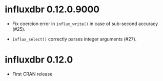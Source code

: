 # influxdbr 0.12.0.9000 

* Fix coercion error in `influx_write()` in case of sub-second accuracy (#25).

* `influx_select()` correctly parses integer arguments (#27).

# influxdbr 0.12.0

* First CRAN release